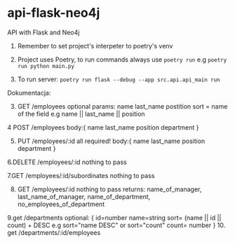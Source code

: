 # api-flask-neo4j

API with Flask and Neo4j

1. Remember to set project's interpeter to poetry's venv
1. Project uses Poetry, to run commands always use `poetry run` e.g
   `poetry run python main.py`

1. To run server:
   `poetry run flask --debug --app src.api.api_main run`

Dokumentacja:

3. GET /employees
   optional params:
   name
   last_name
   postition
   sort = name of the field e.g name || last_name || position

4 POST /employees
body:{
name
last_name
position
department
}

5. PUT /employees/:id
   all required!
   body:{
   name
   last_name
   position
   department
   }

6.DELETE /employees/:id
nothing to pass

7.GET /employees/:id/subordinates
nothing to pass

8. GET /employees/:id
   nothing to pass
   returns:
   name_of_manager, last_name_of_manager, name_of_department, no_employees_of_department

9.get /departments
optional:
{
id=number
name=string
sort= (name || id || count) + DESC e.g sort="name DESC" or sort="count"
count= number
} 10. get /departments/:id/employees

